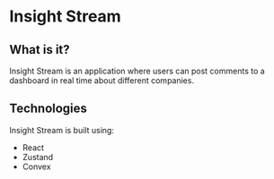 # Insight Stream

## What is it?

Insight Stream is an application where users can post comments to a dashboard in real time about different companies.

## Technologies

Insight Stream is built using:

- React
- Zustand
- Convex